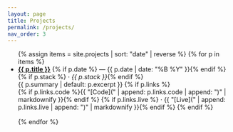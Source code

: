 ```yaml
---
layout: page
title: Projects
permalink: /projects/
nav_order: 3
---
```


<ul>
{% assign items = site.projects | sort: "date" | reverse %}
{% for p in items %}
  <li style="margin-bottom:1rem;">
    <a href="{{ p.url | relative_url }}"><strong>{{ p.title }}</strong></a>
    {% if p.date %} — {{ p.date | date: "%B %Y" }}{% endif %}
    {% if p.stack %} · <em>{{ p.stack }}</em>{% endif %}<br/>
    {{ p.summary | default: p.excerpt }}
    {% if p.links %}
      <br/>
      {% if p.links.code %}{{ "[Code](" | append: p.links.code | append: ")" | markdownify }}{% endif %}
      {% if p.links.live %} · {{ "[Live](" | append: p.links.live | append: ")" | markdownify }}{% endif %}
    {% endif %}
  </li>
{% endfor %}
</ul>
